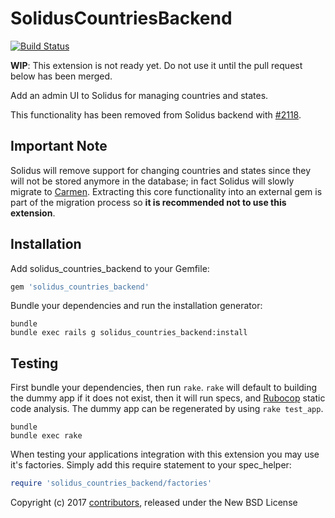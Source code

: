SolidusCountriesBackend
=======================

[![Build Status](https://travis-ci.org/solidusio-contrib/solidus_countries_backend.svg?branch=master)](https://travis-ci.org/solidusio-contrib/solidus_countries_backend)

**WIP**: This extension is not ready yet. Do not use it until the pull
request below has been merged.

Add an admin UI to Solidus for managing countries and states.

This functionality has been removed from Solidus backend with
[#2118](https://github.com/solidusio/solidus/pull/2118).

Important Note
--------------

Solidus will remove support for changing countries and states since they
will not be stored anymore in the database; in fact Solidus will slowly
migrate to [Carmen](https://github.com/jim/carmen). Extracting this core
functionality into an external gem is part of the migration process so **it is
recommended not to use this extension**.

Installation
------------

Add solidus_countries_backend to your Gemfile:

```ruby
gem 'solidus_countries_backend'
```

Bundle your dependencies and run the installation generator:

```shell
bundle
bundle exec rails g solidus_countries_backend:install
```

Testing
-------

First bundle your dependencies, then run `rake`. `rake` will default to building the dummy app if it does not exist, then it will run specs, and [Rubocop](https://github.com/bbatsov/rubocop) static code analysis. The dummy app can be regenerated by using `rake test_app`.

```shell
bundle
bundle exec rake
```

When testing your applications integration with this extension you may use it's factories.
Simply add this require statement to your spec_helper:

```ruby
require 'solidus_countries_backend/factories'
```

Copyright (c) 2017 [contributors](https://github.com/solidusio-contrib/solidus_countries_backend/graphs/contributors), released under the New BSD License
